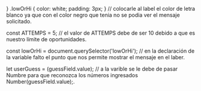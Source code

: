  }
 .lowOrHi {
        color: white;
        padding: 3px;
      } // colocarle al label el color de letra blanco ya que con el color negro que tenia no se podia ver el mensaje solicitado.
      
 const ATTEMPS = 5;  // el valor de ATTEMPS debe de ser 10 debido a que es nuestro límite de oportunidades.
 
 const lowOrHi = document.querySelector('lowOrHi'); // en la declaración de la variable falto el punto que nos permite mostrar el mensaje en el laber.
   
 let userGuess = (guessField.value); // a la varible se le debe de pasar Numbre para que reconozca los números ingresados Number(guessField.value);.
